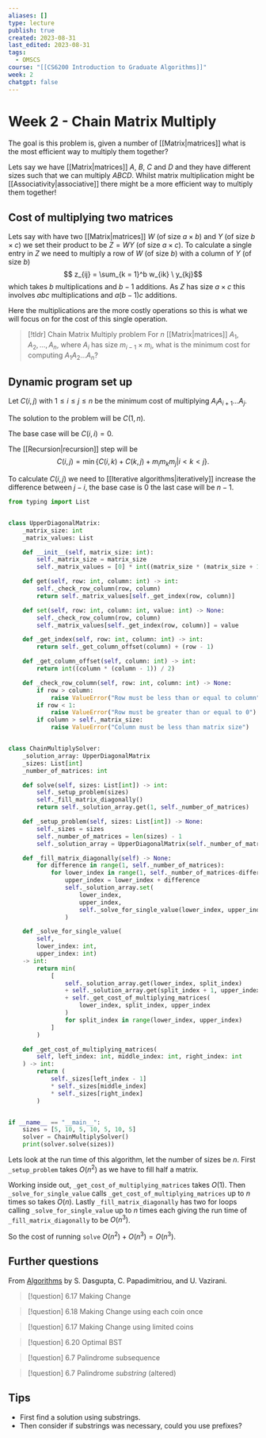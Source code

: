 ```yaml
---
aliases: []
type: lecture
publish: true
created: 2023-08-31
last_edited: 2023-08-31
tags:
  - OMSCS
course: "[[CS6200 Introduction to Graduate Algorithms]]"
week: 2
chatgpt: false
---
```

# Week 2 - Chain Matrix Multiply

The goal is this problem is, given a number of [[Matrix|matrices]] what is the most efficient way to multiply them together?

Lets say we have [[Matrix|matrices]] $A$, $B$, $C$ and $D$ and they have different sizes such that we can multiply $A B C D$. Whilst matrix multiplication might be [[Associativity|associative]] there might be a more efficient way to multiply them together!

## Cost of multiplying two matrices

Lets say with have two [[Matrix|matrices]] $W$ (of size $a \times b$) and $Y$ (of size $b \times c$) we set their product to be $Z = WY$ (of size $a \times c$). To calculate a single entry in $Z$ we need to multiply a row of $W$ (of size $b$) with a column of $Y$ (of size $b$)
$$ z_{ij} = \sum_{k = 1}^b w_{ik} \ y_{kj}$$
which takes $b$ multiplications and $b-1$ additions. As $Z$ has size $a \times c$ this involves $abc$ multiplications and $a(b-1)c$ additions.

Here the multiplications are the more costly operations so this is what we will focus on for the cost of this single operation.

> [!tldr] Chain Matrix Multiply problem
> For $n$ [[Matrix|matrices]] $A_1, A_2, \ldots, A_n$, where $A_i$ has size $m_{i-1} \times m_i$, what is the minimum cost for computing $A_1 A_2 \ldots A_n$?

## Dynamic program set up

Let $C(i,j)$ with $1 \leq i \leq j \leq n$ be the minimum cost of multiplying $A_i A_{i+1} \ldots A_j$.

The solution to the problem will be $C(1,n)$.

The base case will be $C(i,i) = 0$.

The [[Recursion|recursion]] step will be
$$ C(i,j) = \min\{C(i,k) + C(k,j) + m_im_km_j \vert i < k < j\}.$$

To calculate $C(i,j)$ we need to [[Iterative algorithms|iteratively]] increase the difference between $j - i$, the base case is $0$ the last case will be $n-1$.

```python
from typing import List


class UpperDiagonalMatrix:
    _matrix_size: int
    _matrix_values: List

    def __init__(self, matrix_size: int):
        self._matrix_size = matrix_size
        self._matrix_values = [0] * int((matrix_size * (matrix_size + 1)) / 2)

    def get(self, row: int, column: int) -> int:
        self._check_row_column(row, column)
        return self._matrix_values[self._get_index(row, column)]

    def set(self, row: int, column: int, value: int) -> None:
        self._check_row_column(row, column)
        self._matrix_values[self._get_index(row, column)] = value

    def _get_index(self, row: int, column: int) -> int:
        return self._get_column_offset(column) + (row - 1)

    def _get_column_offset(self, column: int) -> int:
        return int((column * (column - 1)) / 2)

    def _check_row_column(self, row: int, column: int) -> None:
        if row > column:
            raise ValueError("Row must be less than or equal to column")
        if row < 1:
            raise ValueError("Row must be greater than or equal to 0")
        if column > self._matrix_size:
            raise ValueError("Column must be less than matrix size")


class ChainMultiplySolver:
    _solution_array: UpperDiagonalMatrix
    _sizes: List[int]
    _number_of_matrices: int

    def solve(self, sizes: List[int]) -> int:
        self._setup_problem(sizes)
        self._fill_matrix_diagonally()
        return self._solution_array.get(1, self._number_of_matrices)

    def _setup_problem(self, sizes: List[int]) -> None:
        self._sizes = sizes
        self._number_of_matrices = len(sizes) - 1
        self._solution_array = UpperDiagonalMatrix(self._number_of_matrices)

    def _fill_matrix_diagonally(self) -> None:
        for difference in range(1, self._number_of_matrices):
            for lower_index in range(1, self._number_of_matrices-difference+1):
                upper_index = lower_index + difference
                self._solution_array.set(
                    lower_index,
                    upper_index,
                    self._solve_for_single_value(lower_index, upper_index),
                )

    def _solve_for_single_value(
	    self, 
	    lower_index: int, 
	    upper_index: int)
	-> int:
        return min(
            [
                self._solution_array.get(lower_index, split_index)
                + self._solution_array.get(split_index + 1, upper_index)
                + self._get_cost_of_multiplying_matrices(
                    lower_index, split_index, upper_index
                )
                for split_index in range(lower_index, upper_index)
            ]
        )

    def _get_cost_of_multiplying_matrices(
        self, left_index: int, middle_index: int, right_index: int
    ) -> int:
        return (
            self._sizes[left_index - 1]
            * self._sizes[middle_index]
            * self._sizes[right_index]
        )


if __name__ == "__main__":
    sizes = [5, 10, 5, 10, 5, 10, 5]
    solver = ChainMultiplySolver()
    print(solver.solve(sizes))
```

Lets look at the run time of this algorithm, let the number of sizes be $n$. First `_setup_problem` takes $O(n^2)$ as we have to fill half a matrix. 

Working inside out, `_get_cost_of_multiplying_matrices` takes $O(1)$.  Then `_solve_for_single_value` calls `_get_cost_of_multiplying_matrices` up to $n$ times so takes $O(n)$. Lastly `_fill_matrix_diagonally` has two for loops calling `_solve_for_single_value` up to $n$ times each giving the run time of `_fill_matrix_diagonally` to be $O(n^3)$. 

So the cost of running `solve` $O(n^2) + O(n^3) = O(n^3)$. 

## Further questions

From [Algorithms](http://algorithmics.lsi.upc.edu/docs/Dasgupta-Papadimitriou-Vazirani.pdf) by S. Dasgupta, C. Papadimitriou, and U. Vazirani.

>[!question] 6.17 Making Change

>[!question] 6.18 Making Change using each coin once

>[!question] 6.17 Making Change using limited coins

>[!question] 6.20 Optimal BST

>[!question] 6.7 Palindrome subsequence

>[!question] 6.7 Palindrome *substring* (altered)

## Tips

- First find a solution using substrings.
- Then consider if substrings was necessary, could you use prefixes?